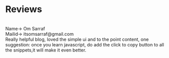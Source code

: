 <!-- This is how you should write your reviews on this page
<br>Name->
<br>Mailid->
<br>Your review->*--!>
<h1> Reviews</h1>
<!-- Start writing below this line--!>
<br>Name-> Om Sarraf
<br>Mailid-> itsomsarraf@gmail.com
<br>Really helpful blog, loved the simple ui and to the point content, one suggestion: once you learn javascript, do add the click to copy button to all the snippets,it will make it even better. 
